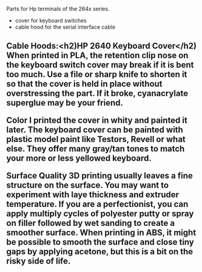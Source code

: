 Parts for Hp terminals of the 264x series.

- cover for keyboard switches
- cable hood for the serial interface cable

<h2>Cable Hoods:</h2)
I usually glue the cables into these hoods after testing them, because screws do not hold well in the relatively soft PLA material.
Also, it is simple to make another one, if needed. 
For the cables I often use ready made serial or parallel printer cables with 25 or 36 wires and replace the connctors.
This is cheaper than buying cable by the meter and one connctor is already in place.

<h2)HP 2640 Keyboard Cover</h2)
When printed in PLA, the retention clip nose on the keyboard switch cover may break if it is bent too much. 
Use a file or sharp knife to shorten it so that the cover is held in place without overstressing the part.
If it broke, cyanacrylate superglue may be your friend.

Color
I printed the cover in whity and painted it later.
The keyboard cover can be painted with plastic model paint like Testors, Revell or what else. 
They offer many gray/tan tones to match your more or less yellowed keyboard.

Surface Quality
3D printing usually leaves a fine structure on the surface. You may want to experiment with laye thickness and extruder temperature.
If you are a perfectionist, you can apply multiply cycles of polyester putty or spray on filler followed by wet sanding to create a smoother surface.
When printing in ABS, it might be possible to smooth the surface and close tiny gaps by applying acetone, but this is a bit on the risky side of life.
